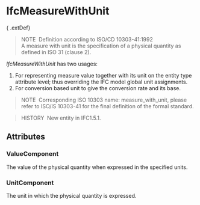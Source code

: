 # IfcMeasureWithUnit

{ .extDef}
> NOTE&nbsp; Definition according to ISO/CD 10303-41:1992  
> A measure with unit is the specification of a physical quantity as defined in ISO 31 (clause 2).

_IfcMeasureWithUnit_ has two usages:  
1. For representing measure value together with its unit on the entity type attribute level; thus overriding the IFC model global unit assignments.  
2. For conversion based unit to give the conversion rate and its base.

> NOTE&nbsp; Corresponding ISO 10303 name: measure_with_unit, please refer to ISO/IS 10303-41 for the final definition of the formal standard.

> HISTORY&nbsp; New entity in IFC1.5.1.

## Attributes

### ValueComponent
The value of the physical quantity when expressed in the specified units.

### UnitComponent
The unit in which the physical quantity is expressed.
